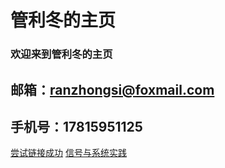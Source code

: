 #  管利冬的主页
###  欢迎来到管利冬的主页
##  邮箱：ranzhongsi@foxmail.com
##  手机号：17815951125
<a href="/index-en.html">尝试链接成功</a>
<a href="/p.html">信号与系统实践</a>
